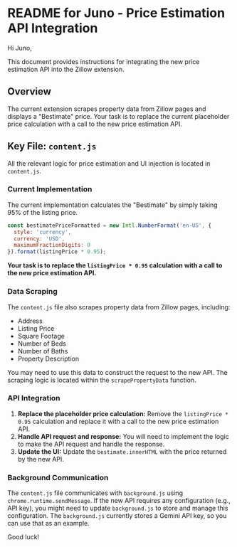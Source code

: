 # README for Juno - Price Estimation API Integration

Hi Juno,

This document provides instructions for integrating the new price estimation API into the Zillow extension.

## Overview

The current extension scrapes property data from Zillow pages and displays a "Bestimate" price. Your task is to replace the current placeholder price calculation with a call to the new price estimation API.

## Key File: `content.js`

All the relevant logic for price estimation and UI injection is located in `content.js`.

### Current Implementation

The current implementation calculates the "Bestimate" by simply taking 95% of the listing price.

```javascript
const bestimatePriceFormatted = new Intl.NumberFormat('en-US', {
  style: 'currency',
  currency: 'USD',
  maximumFractionDigits: 0
}).format(listingPrice * 0.95);
```

**Your task is to replace the `listingPrice * 0.95` calculation with a call to the new price estimation API.**

### Data Scraping

The `content.js` file also scrapes property data from Zillow pages, including:

*   Address
*   Listing Price
*   Square Footage
*   Number of Beds
*   Number of Baths
*   Property Description

You may need to use this data to construct the request to the new API. The scraping logic is located within the `scrapePropertyData` function.

### API Integration

1.  **Replace the placeholder price calculation:** Remove the `listingPrice * 0.95` calculation and replace it with a call to the new price estimation API.
2.  **Handle API request and response:** You will need to implement the logic to make the API request and handle the response.
3.  **Update the UI:** Update the `bestimate.innerHTML` with the price returned by the new API.

### Background Communication

The `content.js` file communicates with `background.js` using `chrome.runtime.sendMessage`. If the new API requires any configuration (e.g., API key), you might need to update `background.js` to store and manage this configuration. The `background.js` currently stores a Gemini API key, so you can use that as an example.

Good luck!
